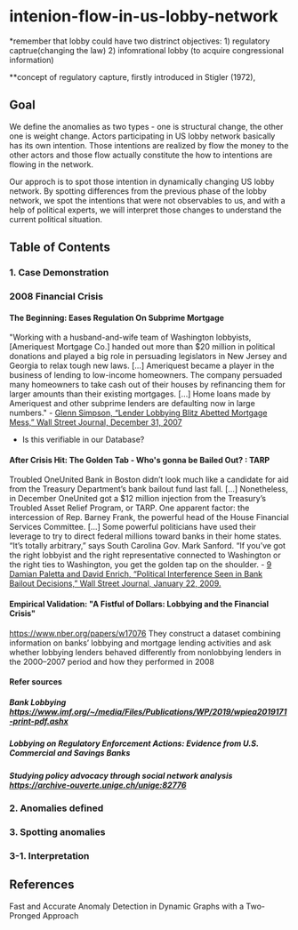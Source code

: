 # intenion-flow-in-us-lobby-network

*remember that lobby could have two distrinct objectives: 1) regulatory captrue(changing the law) 2) infomrational lobby (to acquire congressional information)

**concept of regulatory capture, firstly introduced in Stigler (1972),

## Goal
We define the anomalies as two types - one is structural change, the other one is weight change. Actors participating in US lobby network basically has its own intention. Those intentions are realized by flow the money to the other actors and those flow actually constitute the how to intentions are flowing in the network.

Our approch is to spot those intention in dynamically changing US lobby network. By spotting differences from the previous phase of the lobby network, we spot the intentions that were not observables to us, and with a help of political experts, we will interpret those changes to understand the current political situation.

## Table of Contents
### 1. Case Demonstration
### 2008 Financial Crisis
#### The Beginning: Eases Regulation On Subprime Mortgage
"Working with a husband-and-wife team of Washington lobbyists, [Ameriquest
Mortgage Co.] handed out more than $20 million in political donations and played a
big role in persuading legislators in New Jersey and Georgia to relax tough new laws.
[…] Ameriquest became a player in the business of lending to low-income
homeowners. The company persuaded many homeowners to take cash out of their
houses by refinancing them for larger amounts than their existing mortgages. […]
Home loans made by Ameriquest and other subprime lenders are defaulting now in
large numbers." - [Glenn Simpson, “Lender Lobbying Blitz Abetted Mortgage Mess,” Wall Street Journal, December 31, 2007](https://www.wsj.com/articles/SB119906606162358773)
- Is this verifiable in our Database?

#### After Crisis Hit: The Golden Tab - Who's gonna be Bailed Out? : TARP
Troubled OneUnited Bank in Boston didn’t look much like a candidate for aid from the
Treasury Department’s bank bailout fund last fall. […] Nonetheless, in December
OneUnited got a $12 million injection from the Treasury’s Troubled Asset Relief
Program, or TARP. One apparent factor: the intercession of Rep. Barney Frank, the
powerful head of the House Financial Services Committee. […] Some powerful
politicians have used their leverage to try to direct federal millions toward banks in
their home states. “It’s totally arbitrary,” says South Carolina Gov. Mark Sanford. “If
you’ve got the right lobbyist and the right representative connected to Washington or
the right ties to Washington, you get the golden tap on the shoulder. - [9 Damian Paletta and David Enrich, “Political Interference Seen in Bank Bailout Decisions,” Wall Street Journal, January 22, 2009.]()

#### Empirical Validation: "A Fistful of Dollars: Lobbying and the Financial Crisis"
https://www.nber.org/papers/w17076
They construct a dataset combining information on banks’ lobbying and mortgage lending activities and ask whether lobbying lenders behaved differently from nonlobbying lenders in the 2000–2007 period and how they performed in 2008


#### Refer sources
##### Bank Lobbying https://www.imf.org/~/media/Files/Publications/WP/2019/wpiea2019171-print-pdf.ashx
##### Lobbying on Regulatory Enforcement Actions: Evidence from U.S. Commercial and Savings Banks
##### Studying policy advocacy through social network analysis https://archive-ouverte.unige.ch/unige:82776

### 2. Anomalies defined
### 3. Spotting anomalies 
### 3-1. Interpretation

## References
Fast and Accurate Anomaly Detection in Dynamic Graphs with a Two-Pronged Approach
